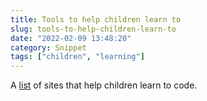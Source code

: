 ```yaml
---
title: Tools to help children learn to
slug: tools-to-help-children-learn-to
date: "2022-02-09 13:48:20"
category: Snippet
tags: ["children", "learning"]
---
```


A
[list](https://jamilhallal.blogspot.com/2022/02/6-interesting-resources-to-encourage-your-child-to-learn-to-code.html)
of sites that help children learn to code.
